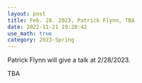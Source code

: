 ```yaml
---
layout: post
title: Feb. 28. 2023, Patrick Flynn, TBA
date: 2022-11-21 19:20:42 
use_math: true
category: 2023-Spring
---
```

 
Patrick Flynn will give a talk at 2/28/2023. 

TBA
